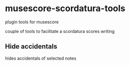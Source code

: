 # musescore-scordatura-tools
plugin tools for musescore

couple of tools to facilitate a scordatura scores writing

## Hide accidentals
hides accidentals of selected notes
